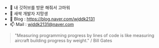 - 👋 내 깃허브를 방문 해줘서 고마워
- 🌱 새싹 개발자 지망생 
- 💬 Blog : https://blog.naver.com/wjddk2131
- 📫 Mail : wjddk2131@naver.com
> "Measuring programming progress by lines of code is 
> like measuring aircraft building progress by weight."
> / Bill Gates
<!--
**wjddk307/wjddk307** is a ✨ _special_ ✨ repository because its `README.md` (this file) appears on your GitHub profile.

Here are some ideas to get you started:

- 🔭 I’m currently working on ...
- 🌱 I’m currently learning ...
- 👯 I’m looking to collaborate on ...
- 🤔 I’m looking for help with ...
- 💬 Ask me about ...
- 📫 How to reach me: ...
- 😄 Pronouns: ...
- ⚡ Fun fact: ...
-->
